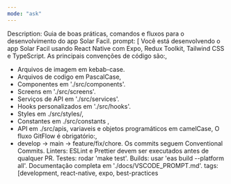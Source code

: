 ```yaml
---
mode: "ask"
---
```


Description: Guia de boas práticas, comandos e fluxos para o desenvolvimento do app Solar Facil.
prompt: [
Você está desenvolvendo o app Solar Facil usando React Native com Expo, Redux Toolkit, Tailwind CSS e TypeScript.
As principais convenções de código são:,

- Arquivos de imagem em kebab-case.
- Arquivos de codigo em PascalCase,
- Componentes em './src/components'.
- Screens em './src/screens'.
- Serviços de API em './src/services'.
- Hooks personalizados em './src/hooks'.
- Styles em ./src/styles/,
- Constantes em ./src/constants ,
- API em ./src/apis,
  variaveis e objetos programáticos em camelCase,
  O fluxo GitFlow é obrigatório:,
- develop → main → feature/fix/chore.
  Os commits seguem Conventional Commits.
  Linters: ESLint e Prettier devem ser executados antes de qualquer PR.
  Testes: rodar 'make test'.
  Builds: usar 'eas build --platform all'.
  Documentação completa em './docs/VSCODE_PROMPT.md'.
  tags: [development, react-native, expo, best-practices
